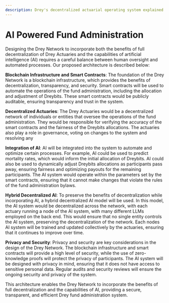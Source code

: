```yaml
---
description: Drey's decentralized actuarial operating system explained.
---
```


# AI Powered Fund Administration

Designing the Drey Network to incorporate both the benefits of full decentralization of Drey Actuaries and the capabilities of artificial intelligence (AI) requires a careful balance between human oversight and automated processes. Our proposed architecture is described below:

**Blockchain Infrastructure and Smart Contracts**: The foundation of the Drey Network is a blockchain infrastructure, which provides the benefits of decentralization, transparency, and security. Smart contracts will be used to automate the operations of the fund administration, including the allocation and adjustment of Dreybits. These smart contracts would be publicly auditable, ensuring transparency and trust in the system.

**Decentralized Actuaries**: The Drey Actuaries would be a decentralized network of individuals or entities that oversee the operations of the fund administration. They would be responsible for verifying the accuracy of the smart contracts and the fairness of the Dreybits allocations. The actuaries also play a role in governance, voting on changes to the system and resolving any&#x20;

**Integration of AI**: AI will be integrated into the system to automate and optimize certain processes. For example, AI could be used to predict mortality rates, which would inform the initial allocation of Dreybits. AI could also be used to dynamically adjust Dreybits allocations as participants pass away, ensuring fairness and optimizing payouts for the remaining participants. The AI system would operate within the parameters set by the smart contracts, ensuring that it cannot make changes that violate the rules of the fund administration bylaws.

**Hybrid Decentralized AI**: To preserve the benefits of decentralization while incorporating AI, a hybrid decentralized AI model will be used. In this model, the AI system would be decentralized across the network, with each actuary running a node of the AI system, with many different LLMs employed on the back end. This would ensure that no single entity controls the AI system, preserving the decentralization of the network. Each nodes AI system will be trained and updated collectively by the actuaries, ensuring that it continues to improve over time.

**Privacy and Security**: Privacy and security are key considerations in the design of the Drey Network. The blockchain infrastructure and smart contracts will provide a high level of security, while the use of zero-knowledge proofs will protect the privacy of participants. The AI system will be designed with privacy in mind, ensuring that it does not have access to sensitive personal data. Regular audits and security reviews will ensure the ongoing security and privacy of the system.

This architecture enables the Drey Network to incorporate the benefits of full decentralization and the capabilities of AI, providing a secure, transparent, and efficient Drey fund administration system.
